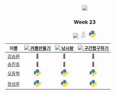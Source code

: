 <div align="center">
  <h3><img src="https://user-images.githubusercontent.com/46666296/133788774-1bba4108-db05-4d35-88ac-e355f29040a0.png"></h3>

  ### <center>**Week 23**</center>
  <!--CPP-->
  <img src="https://media.vlpt.us/images/seungju0000/post/0bb96d2c-93ff-4415-86ea-f6c71b40260b/img%20(1).png" height="25">
  <!--Java-->
  <img src="https://raw.githubusercontent.com/vscode-icons/vscode-icons/master/icons/file_type_jar.svg" height="25"/>
  <!--Python-->
  <img src="https://raw.githubusercontent.com/vscode-icons/vscode-icons/master/icons/file_type_python.svg" height="25"/>

  <!--문제를 풀었으면 위의 아이콘 중에 하나를 복사해서 붙여넣기-->
  <!--링크 삽입할 때 Forked Repo(개인 저장소)가 아닌 Remote Repo(원본 저장소) 주소를 붙여넣을 것-->
  <!--주소를 붙여넣는 방법 대신에 './파일명.cpp', './파일명.java', './파일명.py'처럼 링크를 연결해주는 방법이 더 편함-->
  |                    이름                    |[<img src="https://d2gd6pc034wcta.cloudfront.net/tier/13.svg" height="12"> 커플만들기](https://www.acmicpc.net/problem/1727)|[<img src="https://d2gd6pc034wcta.cloudfront.net/tier/14.svg" height="12"> 낚시왕](https://www.acmicpc.net/problem/17143)|[<img src="https://d2gd6pc034wcta.cloudfront.net/tier/15.svg" height="12"> 구간합구하기](https://www.acmicpc.net/problem/2042)|
  |:---------------------------------------:|:---:|:---:|:---:|
  |[강승환](https://github.com/kangshwan)|🧠|🧠|🧠|
  |[송진호](https://github.com/sth4881)|🧠|🧠|🧠|
  |[오동혁](https://github.com/97DongHyeokOH)|[<img src="https://raw.githubusercontent.com/vscode-icons/vscode-icons/master/icons/file_type_python.svg" height="25"/>](./BOJ1727_oh.py)|[<img src="https://raw.githubusercontent.com/vscode-icons/vscode-icons/master/icons/file_type_python.svg" height="25"/>](./BOJ17143_oh.py)|[<img src="https://raw.githubusercontent.com/vscode-icons/vscode-icons/master/icons/file_type_python.svg" height="25"/>](./BOJ2042_oh.py)|
  |[장성훈](https://github.com/jsh9611)|[<img src="https://raw.githubusercontent.com/vscode-icons/vscode-icons/master/icons/file_type_python.svg" height="25"/>](./BOJ1727_jang.py)|[<img src="https://raw.githubusercontent.com/vscode-icons/vscode-icons/master/icons/file_type_python.svg" height="25"/>](./BOJ17143_jang.py)|[<img src="https://raw.githubusercontent.com/vscode-icons/vscode-icons/master/icons/file_type_python.svg" height="25"/>](./BOJ2042_jang.py)|
